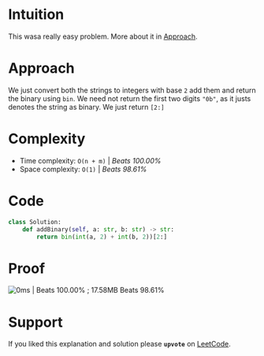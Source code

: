 # Intuition
This wasa really easy problem. More about it in [Approach](#Approach).

# Approach
We just convert both the strings to integers with base `2` add them and return the binary using `bin`. We need not return the first two digits `"0b"`, as it justs denotes the string as binary. We just return `[2:]`

# Complexity
- Time complexity: `O(n + m)` | *Beats 100.00%*
- Space complexity: `O(1)` | *Beats 98.61%*

# Code
```Python
class Solution:
    def addBinary(self, a: str, b: str) -> str:
        return bin(int(a, 2) + int(b, 2))[2:]
```

# Proof

![0ms | Beats 100.00% ; 17.58MB Beats 98.61%](https://assets.leetcode.com/users/images/05147223-1e16-4cdf-96b7-01fb316cf85d_1742900864.2496011.png)

# Support

If you liked this explanation and solution please **`upvote`** on [LeetCode](https://leetcode.com/problems/add-binary/solutions/6577732/solution-for-add-binary-in-python-using-ic3hn/).
